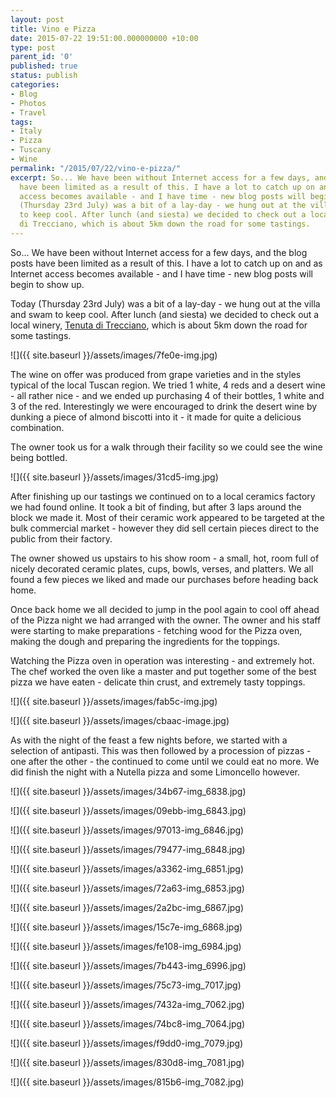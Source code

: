 ```yaml
---
layout: post
title: Vino e Pizza
date: 2015-07-22 19:51:00.000000000 +10:00
type: post
parent_id: '0'
published: true
status: publish
categories:
- Blog
- Photos
- Travel
tags:
- Italy
- Pizza
- Tuscany
- Wine
permalink: "/2015/07/22/vino-e-pizza/"
excerpt: So... We have been without Internet access for a few days, and the blog posts
  have been limited as a result of this. I have a lot to catch up on and as Internet
  access becomes available - and I have time - new blog posts will begin to show up.Today
  (Thursday 23rd July) was a bit of a lay-day - we hung out at the villa and swam
  to keep cool. After lunch (and siesta) we decided to check out a local winery, Tenuta
  di Trecciano, which is about 5km down the road for some tastings.
---
```

So... We have been without Internet access for a few days, and the blog posts have been limited as a result of this. I have a lot to catch up on and as Internet access becomes available - and I have time - new blog posts will begin to show up.

Today (Thursday 23rd July) was a bit of a lay-day - we hung out at the villa and swam to keep cool. After lunch (and siesta) we decided to check out a local winery, [Tenuta di Trecciano](http://www.trecciano.it/it/13/home.aspx), which is about 5km down the road for some tastings.

![]({{ site.baseurl }}/assets/images/7fe0e-img.jpg)

The wine on offer was produced from grape varieties and in the styles typical of the local Tuscan region. We tried 1 white, 4 reds and a desert wine - all rather nice - and we ended up purchasing 4 of their bottles, 1 white and 3 of the red. Interestingly we were encouraged to drink the desert wine by dunking a piece of almond biscotti into it - it made for quite a delicious combination.

The owner took us for a walk through their facility so we could see the wine being bottled.

![]({{ site.baseurl }}/assets/images/31cd5-img.jpg)

After finishing up our tastings we continued on to a local ceramics factory we had found online. It took a bit of finding, but after 3 laps around the block we made it. Most of their ceramic work appeared to be targeted at the bulk commercial market - however they did sell certain pieces direct to the public from their factory.

The owner showed us upstairs to his show room - a small, hot, room full of nicely decorated ceramic plates, cups, bowls, verses, and platters. We all found a few pieces we liked and made our purchases before heading back home.

Once back home we all decided to jump in the pool again to cool off ahead of the Pizza night we had arranged with the owner. The owner and his staff were starting to make preparations - fetching wood for the Pizza oven, making the dough and preparing the ingredients for the toppings.

Watching the Pizza oven in operation was interesting - and extremely hot. The chef worked the oven like a master and put together some of the best pizza we have eaten - delicate thin crust, and extremely tasty toppings.

![]({{ site.baseurl }}/assets/images/fab5c-img.jpg)

![]({{ site.baseurl }}/assets/images/cbaac-image.jpg)

As with the night of the feast a few nights before, we started with a selection of antipasti. This was then followed by a procession of pizzas - one after the other - the continued to come until we could eat no more. We did finish the night with a Nutella pizza and some Limoncello however.

![]({{ site.baseurl }}/assets/images/34b67-img_6838.jpg)

![]({{ site.baseurl }}/assets/images/09ebb-img_6843.jpg)

![]({{ site.baseurl }}/assets/images/97013-img_6846.jpg)

![]({{ site.baseurl }}/assets/images/79477-img_6848.jpg)

![]({{ site.baseurl }}/assets/images/a3362-img_6851.jpg)

![]({{ site.baseurl }}/assets/images/72a63-img_6853.jpg)

![]({{ site.baseurl }}/assets/images/2a2bc-img_6867.jpg)

![]({{ site.baseurl }}/assets/images/15c7e-img_6868.jpg)

![]({{ site.baseurl }}/assets/images/fe108-img_6984.jpg)

![]({{ site.baseurl }}/assets/images/7b443-img_6996.jpg)

![]({{ site.baseurl }}/assets/images/75c73-img_7017.jpg)

![]({{ site.baseurl }}/assets/images/7432a-img_7062.jpg)

![]({{ site.baseurl }}/assets/images/74bc8-img_7064.jpg)

![]({{ site.baseurl }}/assets/images/f9dd0-img_7079.jpg)

![]({{ site.baseurl }}/assets/images/830d8-img_7081.jpg)

![]({{ site.baseurl }}/assets/images/815b6-img_7082.jpg)

